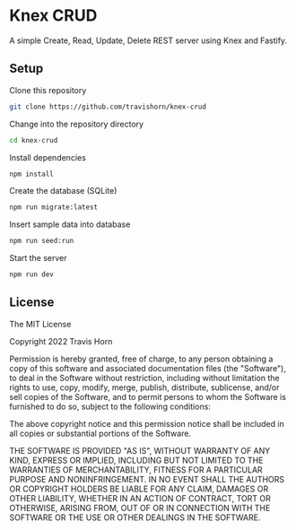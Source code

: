 # Knex CRUD

A simple Create, Read, Update, Delete REST server using Knex and Fastify.

## Setup

Clone this repository

```bash
git clone https://github.com/travishorn/knex-crud
```

Change into the repository directory

```bash
cd knex-crud
```

Install dependencies

```bash
npm install
```

Create the database (SQLite)

```bash
npm run migrate:latest
```

Insert sample data into database

```bash
npm run seed:run
```

Start the server

```bash
npm run dev
```

## License

The MIT License

Copyright 2022 Travis Horn

Permission is hereby granted, free of charge, to any person obtaining a copy of
this software and associated documentation files (the "Software"), to deal in
the Software without restriction, including without limitation the rights to
use, copy, modify, merge, publish, distribute, sublicense, and/or sell copies of
the Software, and to permit persons to whom the Software is furnished to do so,
subject to the following conditions:

The above copyright notice and this permission notice shall be included in all
copies or substantial portions of the Software.

THE SOFTWARE IS PROVIDED "AS IS", WITHOUT WARRANTY OF ANY KIND, EXPRESS OR
IMPLIED, INCLUDING BUT NOT LIMITED TO THE WARRANTIES OF MERCHANTABILITY, FITNESS
FOR A PARTICULAR PURPOSE AND NONINFRINGEMENT. IN NO EVENT SHALL THE AUTHORS OR
COPYRIGHT HOLDERS BE LIABLE FOR ANY CLAIM, DAMAGES OR OTHER LIABILITY, WHETHER
IN AN ACTION OF CONTRACT, TORT OR OTHERWISE, ARISING FROM, OUT OF OR IN
CONNECTION WITH THE SOFTWARE OR THE USE OR OTHER DEALINGS IN THE SOFTWARE.
